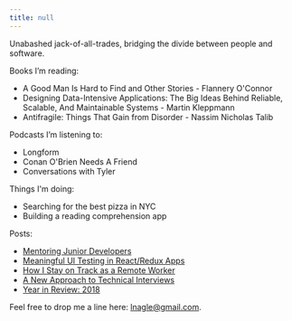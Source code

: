 ```yaml
---
title: null
---
```


Unabashed jack-of-all-trades, bridging the divide between people and software.

Books I’m reading:
- A Good Man Is Hard to Find and Other Stories - Flannery O'Connor
- Designing Data-Intensive Applications: The Big Ideas Behind Reliable,
  Scalable, And Maintainable Systems - Martin Kleppmann
- Antifragile: Things That Gain from Disorder - Nassim Nicholas Talib

Podcasts I’m listening to:
- Longform
- Conan O'Brien Needs A Friend
- Conversations with Tyler

Things I'm doing:
- Searching for the best pizza in NYC
- Building a reading comprehension app

Posts:
- [Mentoring Junior Developers](mentoringJuniorDevs.md)
- [Meaningful UI Testing in React/Redux Apps](meaningfulUITestingInReactRedux.md)
- [How I Stay on Track as a Remote Worker](productiveRemoteWork.md)
- [A New Approach to Technical Interviews](newTechInterviewApproach.md)
- [Year in Review: 2018](yearInReview2018.md)

Feel free to drop me a line here: lnagle@gmail.com.
